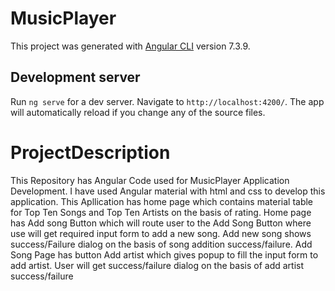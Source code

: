 # MusicPlayer
This project was generated with [Angular CLI](https://github.com/angular/angular-cli) version 7.3.9.
## Development server
Run `ng serve` for a dev server. Navigate to `http://localhost:4200/`. The app will automatically reload if you change any of the source files.
# ProjectDescription
This Repository has Angular Code used for MusicPlayer Application Development.
I have used Angular material with html and css to develop this application.
This Apllication has home page which contains material table for Top Ten Songs and Top Ten Artists on the basis of rating.
Home page has Add song Button which will route user to the Add Song Button where use will get required input form to add a new song.
Add new song shows success/Failure dialog on the basis of song addition success/failure.
Add Song Page has button Add artist which gives popup to fill the input form to add artist.
User will get success/failure dialog on the basis of add artist success/failure
